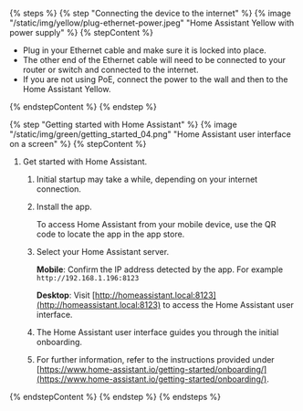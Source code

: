 {% steps %}
{% step "Connecting the device to the internet" %}
{% image "/static/img/yellow/plug-ethernet-power.jpeg" "Home Assistant Yellow with power supply" %}
{% stepContent %}

- Plug in your Ethernet cable and make sure it is locked into place.
- The other end of the Ethernet cable will need to be connected to your router or switch and connected to the internet.
- If you are not using PoE, connect the power to the wall and then to the Home&nbsp;Assistant Yellow.

{% endstepContent %}
{% endstep %}

{% step "Getting started with Home Assistant" %}
{% image "/static/img/green/getting_started_04.png" "Home Assistant user interface on a screen" %}
{% stepContent %}

1. Get started with Home Assistant.

   1. Initial startup may take a while, depending on your internet connection.
   2. Install the app.

      To access Home Assistant from your mobile device, use the QR code to locate the app in the app store.

   3. Select your Home Assistant server.

      **Mobile**: Confirm the IP address detected by the app. For example `http://192.168.1.196:8123`

      **Desktop**: Visit [http://homeassistant.local:8123](http://homeassistant.local:8123) to access the Home Assistant user interface.

   4. The Home Assistant user interface guides you through the initial onboarding.

   5. For further information, refer to the instructions provided under [https://www.home-assistant.io/getting-started/onboarding/](https://www.home-assistant.io/getting-started/onboarding/).

{% endstepContent %}
{% endstep %}
{% endsteps %}
